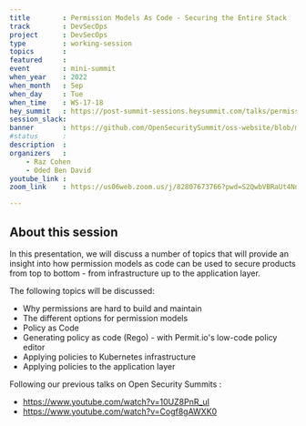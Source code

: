 ```yaml
---
title        : Permission Models As Code - Securing the Entire Stack
track        : DevSecOps
project      : DevSecOps
type         : working-session
topics       : 
featured     :
event        : mini-summit
when_year    : 2022
when_month   : Sep
when_day     : Tue
when_time    : WS-17-18
hey_summit   : https://post-summit-sessions.heysummit.com/talks/permission-models-as-code-securing-the-entire-stack/
session_slack:
banner       : https://github.com/OpenSecuritySummit/oss-website/blob/main/content/participant/images/OSS%20graphics%20templates%20(1)%20(51).png?raw=true
#status      :
description  :
organizers   :
    - Raz Cohen   
    - Oded Ben David
youtube_link : 
zoom_link    : https://us06web.zoom.us/j/82807673766?pwd=S2QwbVBRaUt4NnZxMnFMT2ZnNnA2UT09

---
```


## About this session
In this presentation, we will discuss a number of topics that will provide an insight into how permission models as code can be used to secure products from top to bottom - from infrastructure up to the application layer.

The following topics will be discussed:
- Why permissions are hard to build and maintain
- The different options for permission models
- Policy as Code
- Generating policy as code (Rego) - with Permit.io's low-code policy editor
- Applying policies to Kubernetes infrastructure
- Applying policies to the application layer

Following our previous talks on Open Security Summits :
- https://www.youtube.com/watch?v=10UZ8PnR_uI
- https://www.youtube.com/watch?v=Cogf8gAWXK0
